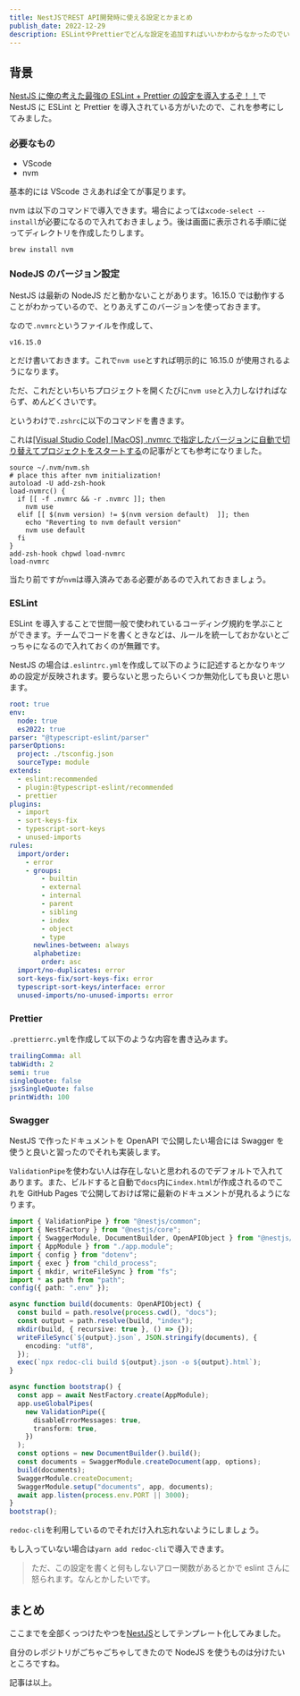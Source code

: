 ```yaml
---
title: NestJSでREST API開発時に使える設定とかまとめ
publish_date: 2022-12-29
description: ESLintやPrettierでどんな設定を追加すればいいかわからなかったのでいろいろ参考にしてみました
---
```


## 背景

[NestJS に俺の考えた最強の ESLint + Prettier の設定を導入するぞ！！](https://qiita.com/ganja_tuber/items/895e382cd4d3cfae23a7)で NestJS に ESLint と Prettier を導入されている方がいたので、これを参考にしてみました。

### 必要なもの

- VScode
- nvm

基本的には VScode さえあれば全てが事足ります。

nvm は以下のコマンドで導入できます。場合によっては`xcode-select --install`が必要になるので入れておきましょう。後は画面に表示される手順に従ってディレクトリを作成したりします。

```
brew install nvm
```

### NodeJS のバージョン設定

NestJS は最新の NodeJS だと動かないことがあります。16.15.0 では動作することがわかっているので、とりあえずこのバージョンを使っておきます。

なので`.nvmrc`というファイルを作成して、

```
v16.15.0
```

とだけ書いておきます。これで`nvm use`とすれば明示的に 16.15.0 が使用されるようになります。

ただ、これだといちいちプロジェクトを開くたびに`nvm use`と入力しなければならず、めんどくさいです。

というわけで`.zshrc`に以下のコマンドを書きます。

これは[[Visual Studio Code] [MacOS] .nvmrc で指定したバージョンに自動で切り替えてプロジェクトをスタートする](https://qiita.com/cleverdog/items/f50dcff0bc2905816b8e)の記事がとても参考になりました。

```
source ~/.nvm/nvm.sh
# place this after nvm initialization!
autoload -U add-zsh-hook
load-nvmrc() {
  if [[ -f .nvmrc && -r .nvmrc ]]; then
    nvm use
  elif [[ $(nvm version) != $(nvm version default)  ]]; then
    echo "Reverting to nvm default version"
    nvm use default
  fi
}
add-zsh-hook chpwd load-nvmrc
load-nvmrc
```

当たり前ですが`nvm`は導入済みである必要があるので入れておきましょう。

### ESLint

ESLint を導入することで世間一般で使われているコーディング規約を学ぶことができます。チームでコードを書くときなどは、ルールを統一しておかないとごっちゃになるので入れておくのが無難です。

NestJS の場合は`.eslintrc.yml`を作成して以下のように記述するとかなりキツめの設定が反映されます。要らないと思ったらいくつか無効化しても良いと思います。

```yml
root: true
env:
  node: true
  es2022: true
parser: "@typescript-eslint/parser"
parserOptions:
  project: ./tsconfig.json
  sourceType: module
extends:
  - eslint:recommended
  - plugin:@typescript-eslint/recommended
  - prettier
plugins:
  - import
  - sort-keys-fix
  - typescript-sort-keys
  - unused-imports
rules:
  import/order:
    - error
    - groups:
        - builtin
        - external
        - internal
        - parent
        - sibling
        - index
        - object
        - type
      newlines-between: always
      alphabetize:
        order: asc
  import/no-duplicates: error
  sort-keys-fix/sort-keys-fix: error
  typescript-sort-keys/interface: error
  unused-imports/no-unused-imports: error
```

### Prettier

`.prettierrc.yml`を作成して以下のような内容を書き込みます。

```yml
trailingComma: all
tabWidth: 2
semi: true
singleQuote: false
jsxSingleQuote: false
printWidth: 100
```

### Swagger

NestJS で作ったドキュメントを OpenAPI で公開したい場合には Swagger を使うと良いと習ったのでそれも実装します。

`ValidationPipe`を使わない人は存在しないと思われるのでデフォルトで入れてあります。また、ビルドすると自動で`docs`内に`index.html`が作成されるのでこれを GitHub Pages で公開しておけば常に最新のドキュメントが見れるようになります。

```ts
import { ValidationPipe } from "@nestjs/common";
import { NestFactory } from "@nestjs/core";
import { SwaggerModule, DocumentBuilder, OpenAPIObject } from "@nestjs/swagger";
import { AppModule } from "./app.module";
import { config } from "dotenv";
import { exec } from "child_process";
import { mkdir, writeFileSync } from "fs";
import * as path from "path";
config({ path: ".env" });

async function build(documents: OpenAPIObject) {
  const build = path.resolve(process.cwd(), "docs");
  const output = path.resolve(build, "index");
  mkdir(build, { recursive: true }, () => {});
  writeFileSync(`${output}.json`, JSON.stringify(documents), {
    encoding: "utf8",
  });
  exec(`npx redoc-cli build ${output}.json -o ${output}.html`);
}

async function bootstrap() {
  const app = await NestFactory.create(AppModule);
  app.useGlobalPipes(
    new ValidationPipe({
      disableErrorMessages: true,
      transform: true,
    })
  );
  const options = new DocumentBuilder().build();
  const documents = SwaggerModule.createDocument(app, options);
  build(documents);
  SwaggerModule.createDocument;
  SwaggerModule.setup("documents", app, documents);
  await app.listen(process.env.PORT || 3000);
}
bootstrap();
```

`redoc-cli`を利用しているのでそれだけ入れ忘れないようにしましょう。

もし入っていない場合は`yarn add redoc-cli`で導入できます。

> ただ、この設定を書くと何もしないアロー関数があるとかで eslint さんに怒られます。なんとかしたいです。

## まとめ

ここまでを全部くっつけたやつを[NestJS](https://github.com/MagiJS/NestJS)としてテンプレート化してみました。

自分のレポジトリがごちゃごちゃしてきたので NodeJS を使うものは分けたいところですね。

記事は以上。
